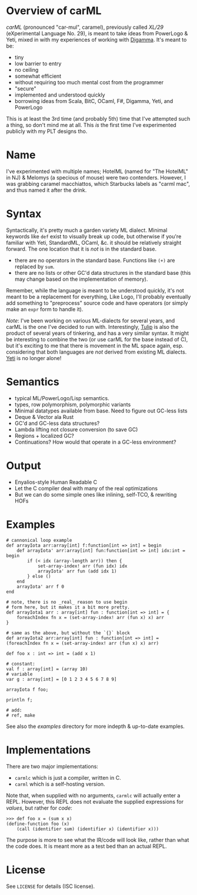 # Overview of carML

_carML_ (pronounced "car-mul", caramel), previously called _XL/29_ (eXperimental Language No. 29), is meant to take ideas from PowerLogo & Yeti, mixed in with my experiences of working
with [Digamma](http://lojikil.com/p/digamma/). It's meant to be:

- tiny
- low barrier to entry
- no ceiling
- somewhat efficient
- without requiring too much mental cost from the programmer
- "secure"
- implemented and understood quickly
- borrowing ideas from Scala, BitC, OCaml, F#, Digamma, Yeti, and PowerLogo


This is at least the 3rd time (and probably 5th) time that I've attempted such a thing, so don't mind me at all. This *is* the first time
I've experimented publicly with my PLT designs tho.

# Name

I've experimented with multiple names; HotelML (named for "The HotelML" in NJ) & Melomys (a specious of mouse) were two contenders.
However, I was grabbing caramel macchiattos, which Starbucks labels as "carml mac", and thus named it after the drink.

# Syntax

 Syntactically, it's pretty much a garden variety ML dialect. Minimal keywords like `def` exist to visually break up code, but otherwise
if you're familiar with Yeti, StandardML, OCaml, &c. it should be relatively straight forward. The one location that it is *not* is in the
standard base.

- there are no operators in the standard base. Functions like `(+)` are replaced by `sum`.
- there are no lists or other GC'd data structures in the standard base (this may change based on the implementation of memory).

Remember, while the language is meant to be understood quickly, it's not meant to be a replacement for everything, Like Logo, I'll probably
eventually add something to "preprocess" source code and have operators (or simply make an `expr` form to handle it).

_Note_: I've been working on various ML-dialects for several years, and carML is the one I've decided to run with. Interestingly, 
[Tulip](http://tuliplang.org/) is also the product of several years of tinkering, and has a very similar syntax. It might be interesting
to combine the two (or use carML for the base instead of C), but it's exciting to me that there is movement in the ML space again, esp.
considering that both languages are _not_ derived from existing ML dialects. [Yeti](https://mth.github.io/yeti/) is no longer alone!

# Semantics

- typical ML/PowerLogo/Lisp semantics. 
- types, row polymorphism, polymorphic variants
- Minimal datatypes available from base. Need to figure out GC-less lists
- Deque & Vector ala Rust
- GC'd and GC-less data structures?
- Lambda lifting not closure conversion (to save GC)
- Regions + localized GC?
- Continuations? How would that operate in a GC-less environment?

# Output

- Enyalios-style Human Readable C
- Let the C compiler deal with many of the real optimizations
- But we can do some simple ones like inlining, self-TCO, & rewriting HOFs

# Examples

    # cannonical loop example
    def arrayIota arr:array[int] f:function[int => int] = begin
        def arrayIota' arr:array[int] fun:function[int => int] idx:int = begin
            if (< idx (array-length arr)) then {
                set-array-index! arr (fun idx) idx
                arrayIota' arr fun (add idx 1)
            } else () 
        end
        arrayIota' arr f 0
    end

    # note, there is no _real_ reason to use begin
    # form here, but it makes it a bit more pretty.
    def arrayIota1 arr : array[int] fun : function[int => int] = {
        foreachIndex fn x = (set-array-index! arr (fun x) x) arr
    }

    # same as the above, but without the `{}` block
    def arrayIota2 arr:array[int] fun : function[int => int] = (foreachIndex fn x = (set-array-index! arr (fun x) x) arr)

    def foo x : int => int = (add x 1)

    # constant:
    val f : array[int] = (array 10)
    # variable
    var g : array[int] = [0 1 2 3 4 5 6 7 8 9]
    
    arrayIota f foo;
    
    println f;

    # add:
    # ref, make

 See also the _examples_ directory for more indepth & up-to-date examples.

# Implementations

 There are two major implementations:

- `carmlc` which is just a compiler, written in C.
- `carml` which is a self-hosting version.

Note that, when supplied with no arguments, `carmlc` will actually enter a REPL. However,
this REPL does not evaluate the supplied expressions for _values_, but rather for _code_:

    >>> def foo x = (sum x x)
    (define-function foo (x)
        (call (identifier sum) (identifier x) (identifier x)))

The purpose is more to see what the IR/code will look like, rather than what the code does. It 
is meant more as a test bed than an actual REPL.

# License

See `LICENSE` for details (ISC license).
